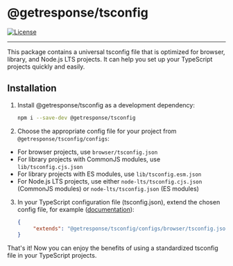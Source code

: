# @getresponse/tsconfig

[![License](http://img.shields.io/:license-mit-blue.svg)](http://badges.mit-license.org)

---

This package contains a universal tsconfig file that is optimized for browser, library, and Node.js LTS projects. It can help you set up your TypeScript projects quickly and easily.

## Installation

1. Install @getresponse/tsconfig as a development dependency:

   ```bash
   npm i --save-dev @getresponse/tsconfig
   ```

2. Choose the appropriate config file for your project from `@getresponse/tsconfig/configs`:

- For browser projects, use `browser/tsconfig.json`
- For library projects with CommonJS modules, use `lib/tsconfig.cjs.json`
- For library projects with ES modules, use `lib/tsconfig.esm.json`
- For Node.js LTS projects, use either `node-lts/tsconfig.cjs.json` (CommonJS modules) or `node-lts/tsconfig.json` (ES modules)

3. In your TypeScript configuration file (tsconfig.json), extend the chosen config file, for example ([documentation](https://www.typescriptlang.org/tsconfig#extends)):

   ```json
   {
        "extends": "@getresponse/tsconfig/configs/browser/tsconfig.json"
   }
   ```
   
That's it! Now you can enjoy the benefits of using a standardized tsconfig file in your TypeScript projects.